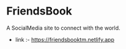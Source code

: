 # FriendsBook
A SocialMedia site to connect with the world.

- link :- https://friendsbooktm.netlify.app
